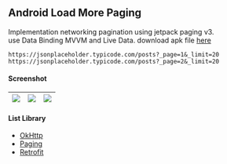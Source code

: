 ## Android Load More Paging ##

Implementation networking pagination using jetpack paging v3.  
use Data Binding MVVM and Live Data. download apk file [here](https://e.pcloud.link/publink/show?code=XZFoHgZtkkEUuPVpbLYwMnK5xPtpXmOThsX)

```
https://jsonplaceholder.typicode.com/posts?_page=1&_limit=20
https://jsonplaceholder.typicode.com/posts?_page=2&_limit=20
```

#### Screenshot ####
| ![](https://images2.imgbox.com/80/e2/Usqrflq6_o.png) | ![](https://images2.imgbox.com/62/12/OHh5zpXH_o.png) | ![](https://images2.imgbox.com/1b/f9/xlrZI2Vv_o.png) |
| :---: | :---: | :---: |

#### List Library ####
- [OkHttp](https://github.com/square/okhttp)
- [Paging](https://developer.android.com/topic/libraries/architecture/paging/v3-overview)
- [Retrofit](https://github.com/square/retrofit)